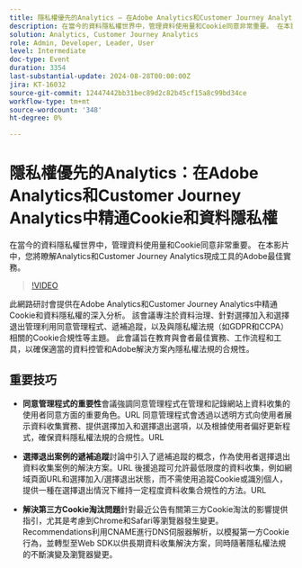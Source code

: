 ```yaml
---
title: 隱私權優先的Analytics — 在Adobe Analytics和Customer Journey Analytics中精通Cookie和資料隱私權
description: 在當今的資料隱私權世界中，管理資料使用量和Cookie同意非常重要。 在本影片中，您將瞭解Analytics和Customer Journey Analytics現成工具的Adobe最佳實務。
solution: Analytics, Customer Journey Analytics
role: Admin, Developer, Leader, User
level: Intermediate
doc-type: Event
duration: 3354
last-substantial-update: 2024-08-28T00:00:00Z
jira: KT-16032
source-git-commit: 12447442bb31bec89d2c82b45cf15a8c99bd34ce
workflow-type: tm+mt
source-wordcount: '348'
ht-degree: 0%

---
```



# 隱私權優先的Analytics：在Adobe Analytics和Customer Journey Analytics中精通Cookie和資料隱私權

在當今的資料隱私權世界中，管理資料使用量和Cookie同意非常重要。 在本影片中，您將瞭解Analytics和Customer Journey Analytics現成工具的Adobe最佳實務。

>[!VIDEO](https://video.tv.adobe.com/v/3432997/?learn=on)

此網路研討會提供在Adobe Analytics和Customer Journey Analytics中精通Cookie和資料隱私權的深入分析。 該會議專注於資料治理、針對選擇加入和選擇退出管理利用同意管理程式、遞補追蹤，以及與隱私權法規（如GDPR和CCPA）相關的Cookie合規性等主題。 此會議旨在教育與會者最佳實務、工作流程和工具，以確保適當的資料控管和Adobe解決方案內隱私權法規的合規性。

## 重要技巧

* **同意管理程式的重要性**&#x200B;會議強調同意管理程式在管理和記錄網站上資料收集的使用者同意方面的重要角色。&#x200B;URL 同意管理程式會透過以透明方式向使用者展示資料收集實務、提供選擇加入和選擇退出選項，以及根據使用者偏好更新程式，確保資料隱私權法規的合規性。&#x200B;URL

* **選擇退出案例的遞補追蹤**&#x200B;討論中引入了遞補追蹤的概念，作為使用者選擇退出資料收集案例的解決方案。&#x200B;URL 後援追蹤可允許最低限度的資料收集，例如網域頁面URL和選擇加入/選擇退出狀態，而不需使用追蹤Cookie或識別個人，提供一種在選擇退出情況下維持一定程度資料收集合規性的方法。&#x200B;URL

* **解決第三方Cookie淘汰問題**&#x200B;針對最近公告有關第三方Cookie淘汰的影響提供指引，尤其是考慮到Chrome和Safari等瀏覽器發生變更。 Recommendations利用CNAME進行DNS伺服器解析，以模擬第一方Cookie行為，並轉型至Web SDK以供長期資料收集解決方案，同時隨著隱私權法規的不斷演變及瀏覽器變更。
